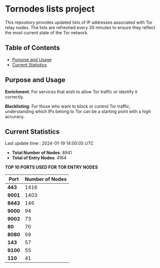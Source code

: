 # Tornodes lists project

This repository provides updated lists of IP addresses associated with Tor relay nodes. The lists are refreshed every 30 minutes to ensure they reflect the most current state of the Tor network.

## Table of Contents

- [Purpose and Usage](#purpose-and-usage)
- [Current Statistics](#current-statistics)


## Purpose and Usage

**Enrichment**: For services that wish to allow Tor traffic or identify it correctly.

**Blacklisting**: For those who want to block or control Tor traffic, understanding which IPs belong to Tor can be a starting point with a high accuracy.

## Current Statistics

Last update time : 2024-01-19 14:00:05 UTC

- **Total Number of Nodes**: 8941
- **Total of Entry Nodes**: 4164

**TOP 10 PORTS USED FOR TOR ENTRY NODES**

| **Port** | **Number of Nodes** |
|------|-----------------|
| **443**   | 1416  |
| **9001**   | 1403  |
| **8443**   | 146  |
| **9000**   | 94  |
| **9002**   | 73  |
| **80**   | 70  |
| **8080**   | 59  |
| **143**   | 57  |
| **9100**   | 55  |
| **110**   | 41  |

